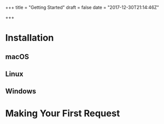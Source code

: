 +++
title = "Getting Started"
draft = false
date = "2017-12-30T21:14:46Z"

+++

# Installation
## macOS
## Linux
## Windows

# Making Your First Request
